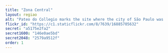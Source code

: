 ```yaml
---
title: "Zona Central"
layout: regiao
alt: "Pateo do Collegio marks the site where the city of São Paulo was founded in 1554 by Manuel da Nóbrega and José de Anchieta"
flickr_id: "https://c1.staticflickr.com/8/7639/16885705632"
secret: "a5175e2fa2"
secret1600: "146e0ae5bd"
secret2048: "2579a9512f"
order: 1
---
```

